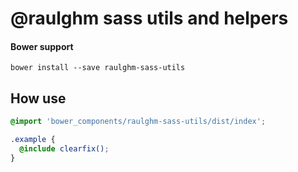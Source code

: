 @raulghm sass utils and helpers
===================

#### Bower support
```
bower install --save raulghm-sass-utils
```

## How use

```scss
@import 'bower_components/raulghm-sass-utils/dist/index';

.example {
  @include clearfix();
}
```